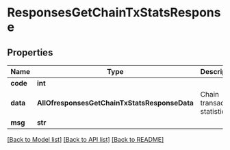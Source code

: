 # ResponsesGetChainTxStatsResponse

## Properties
Name | Type | Description | Notes
------------ | ------------- | ------------- | -------------
**code** | **int** |  | [optional] 
**data** | **AllOfresponsesGetChainTxStatsResponseData** | Chain transaction statistics | [optional] 
**msg** | **str** |  | [optional] 

[[Back to Model list]](../README.md#documentation-for-models) [[Back to API list]](../README.md#documentation-for-api-endpoints) [[Back to README]](../README.md)

